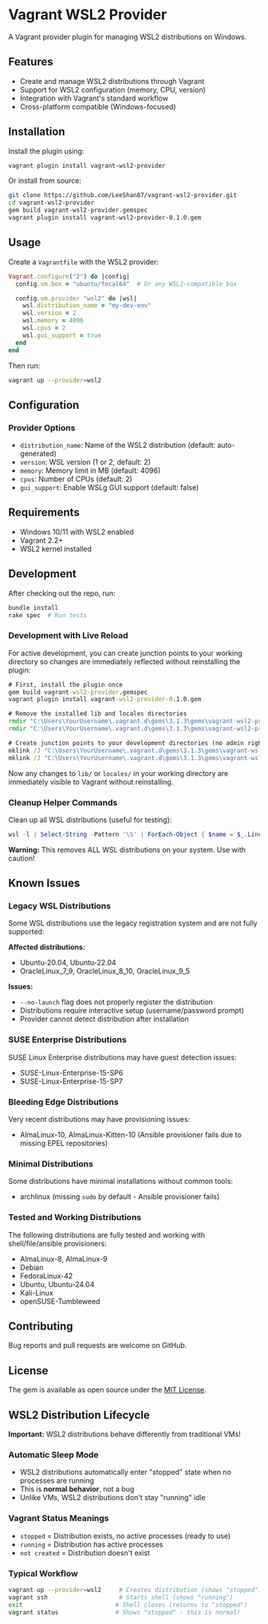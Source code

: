 # Vagrant WSL2 Provider

A Vagrant provider plugin for managing WSL2 distributions on Windows.

## Features

- Create and manage WSL2 distributions through Vagrant
- Support for WSL2 configuration (memory, CPU, version)
- Integration with Vagrant's standard workflow
- Cross-platform compatible (Windows-focused)

## Installation

Install the plugin using:

```bash
vagrant plugin install vagrant-wsl2-provider
```

Or install from source:

```bash
git clone https://github.com/LeeShan87/vagrant-wsl2-provider.git
cd vagrant-wsl2-provider
gem build vagrant-wsl2-provider.gemspec
vagrant plugin install vagrant-wsl2-provider-0.1.0.gem
```

## Usage

Create a `Vagrantfile` with the WSL2 provider:

```ruby
Vagrant.configure("2") do |config|
  config.vm.box = "ubuntu/focal64"  # Or any WSL2-compatible box

  config.vm.provider "wsl2" do |wsl|
    wsl.distribution_name = "my-dev-env"
    wsl.version = 2
    wsl.memory = 4096
    wsl.cpus = 2
    wsl.gui_support = true
  end
end
```

Then run:

```bash
vagrant up --provider=wsl2
```

## Configuration

### Provider Options

- `distribution_name`: Name of the WSL2 distribution (default: auto-generated)
- `version`: WSL version (1 or 2, default: 2)
- `memory`: Memory limit in MB (default: 4096)
- `cpus`: Number of CPUs (default: 2)
- `gui_support`: Enable WSLg GUI support (default: false)

## Requirements

- Windows 10/11 with WSL2 enabled
- Vagrant 2.2+
- WSL2 kernel installed

## Development

After checking out the repo, run:

```bash
bundle install
rake spec  # Run tests
```

### Development with Live Reload

For active development, you can create junction points to your working directory so changes are immediately reflected without reinstalling the plugin:

```cmd
# First, install the plugin once
gem build vagrant-wsl2-provider.gemspec
vagrant plugin install vagrant-wsl2-provider-0.1.0.gem

# Remove the installed lib and locales directories
rmdir "C:\Users\YourUsername\.vagrant.d\gems\3.1.3\gems\vagrant-wsl2-provider-0.1.0\lib"
rmdir "C:\Users\YourUsername\.vagrant.d\gems\3.1.3\gems\vagrant-wsl2-provider-0.1.0\locales"

# Create junction points to your development directories (no admin rights required)
mklink /J "C:\Users\YourUsername\.vagrant.d\gems\3.1.3\gems\vagrant-wsl2-provider-0.1.0\lib" "D:\Code\Github\vagrant-wsl2-provider\lib"
mklink /J "C:\Users\YourUsername\.vagrant.d\gems\3.1.3\gems\vagrant-wsl2-provider-0.1.0\locales" "D:\Code\Github\vagrant-wsl2-provider\locales"
```

Now any changes to `lib/` or `locales/` in your working directory are immediately visible to Vagrant without reinstalling.

### Cleanup Helper Commands

Clean up all WSL distributions (useful for testing):

```powershell
wsl -l | Select-String -Pattern '\S' | ForEach-Object { $name = $_.Line -replace '\*', '' -replace '\s*\(.*\)', '' -replace '\0', ''; if ($name.Trim()) { wsl --unregister $name.Trim() } }
```

**Warning:** This removes ALL WSL distributions on your system. Use with caution!

## Known Issues

### Legacy WSL Distributions

Some WSL distributions use the legacy registration system and are not fully supported:

**Affected distributions:**
- Ubuntu-20.04, Ubuntu-22.04
- OracleLinux_7_9, OracleLinux_8_10, OracleLinux_9_5

**Issues:**
- `--no-launch` flag does not properly register the distribution
- Distributions require interactive setup (username/password prompt)
- Provider cannot detect distribution after installation

### SUSE Enterprise Distributions

SUSE Linux Enterprise distributions may have guest detection issues:
- SUSE-Linux-Enterprise-15-SP6
- SUSE-Linux-Enterprise-15-SP7

### Bleeding Edge Distributions

Very recent distributions may have provisioning issues:
- AlmaLinux-10, AlmaLinux-Kitten-10 (Ansible provisioner fails due to missing EPEL repositories)

### Minimal Distributions

Some distributions have minimal installations without common tools:
- archlinux (missing `sudo` by default - Ansible provisioner fails)

### Tested and Working Distributions

The following distributions are fully tested and working with shell/file/ansible provisioners:
- AlmaLinux-8, AlmaLinux-9
- Debian
- FedoraLinux-42
- Ubuntu, Ubuntu-24.04
- Kali-Linux
- openSUSE-Tumbleweed

## Contributing

Bug reports and pull requests are welcome on GitHub.

## License

The gem is available as open source under the [MIT License](./LICENSE).

## WSL2 Distribution Lifecycle

  **Important:** WSL2 distributions behave differently from traditional VMs!

  ### Automatic Sleep Mode
  - WSL2 distributions automatically enter "stopped" state when no processes are running
  - This is **normal behavior**, not a bug
  - Unlike VMs, WSL2 distributions don't stay "running" idle

  ### Vagrant Status Meanings
  - `stopped` = Distribution exists, no active processes (ready to use)
  - `running` = Distribution has active processes
  - `not created` = Distribution doesn't exist

  ### Typical Workflow
  ```bash
  vagrant up --provider=wsl2     # Creates distribution (shows "stopped")
  vagrant ssh                    # Starts shell (shows "running")
  exit                          # Shell closes (returns to "stopped")
  vagrant status                # Shows "stopped" - this is normal!